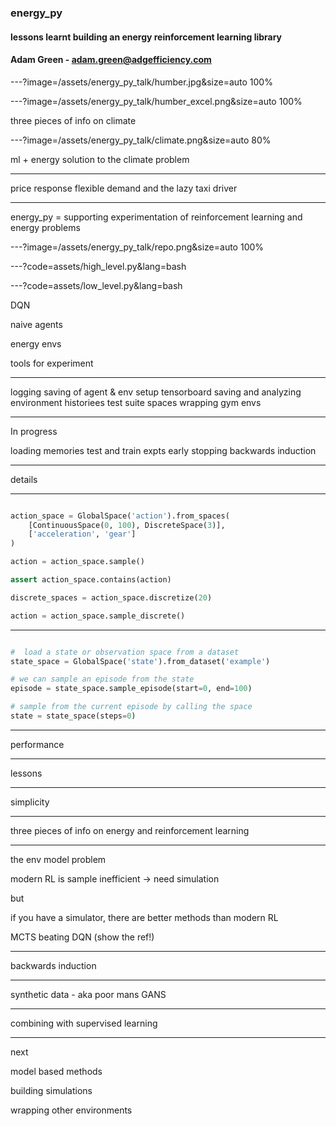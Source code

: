 ### energy_py

#### lessons learnt building an energy reinforcement learning library

#### Adam Green - adam.green@adgefficiency.com

---?image=/assets/energy_py_talk/humber.jpg&size=auto 100%

---?image=/assets/energy_py_talk/humber_excel.png&size=auto 100%

three pieces of info on climate

---?image=/assets/energy_py_talk/climate.png&size=auto 80%


ml + energy solution to the climate problem

---

price response flexible demand and the lazy taxi driver

---

energy_py = supporting experimentation of reinforcement learning and energy problems

---?image=/assets/energy_py_talk/repo.png&size=auto 100%

---?code=assets/high_level.py&lang=bash

---?code=assets/low_level.py&lang=bash


DQN

naive agents

energy envs

tools for experiment

---

logging
saving of agent & env setup
tensorboard
saving and analyzing environment historiees
test suite
spaces
wrapping gym envs

---

In progress

loading memories
test and train expts
early stopping
backwards induction

---

details

---

```python

action_space = GlobalSpace('action').from_spaces(
    [ContinuousSpace(0, 100), DiscreteSpace(3)],
    ['acceleration', 'gear']
)

action = action_space.sample()

assert action_space.contains(action)

discrete_spaces = action_space.discretize(20)

action = action_space.sample_discrete()

```
---

```python

#  load a state or observation space from a dataset
state_space = GlobalSpace('state').from_dataset('example')

# we can sample an episode from the state
episode = state_space.sample_episode(start=0, end=100)

# sample from the current episode by calling the space
state = state_space(steps=0)
```

---

performance

---

lessons

---

simplicity

---

three pieces of info on energy and reinforcement learning

---

the env model problem

modern RL is sample inefficient -> need simulation

but

if you have a simulator, there are better methods than modern RL

MCTS beating DQN (show the ref!)

---

backwards induction

---

synthetic data - aka poor mans GANS

---

combining with supervised learning

---
next 

model based methods 

building simulations

wrapping other environments
